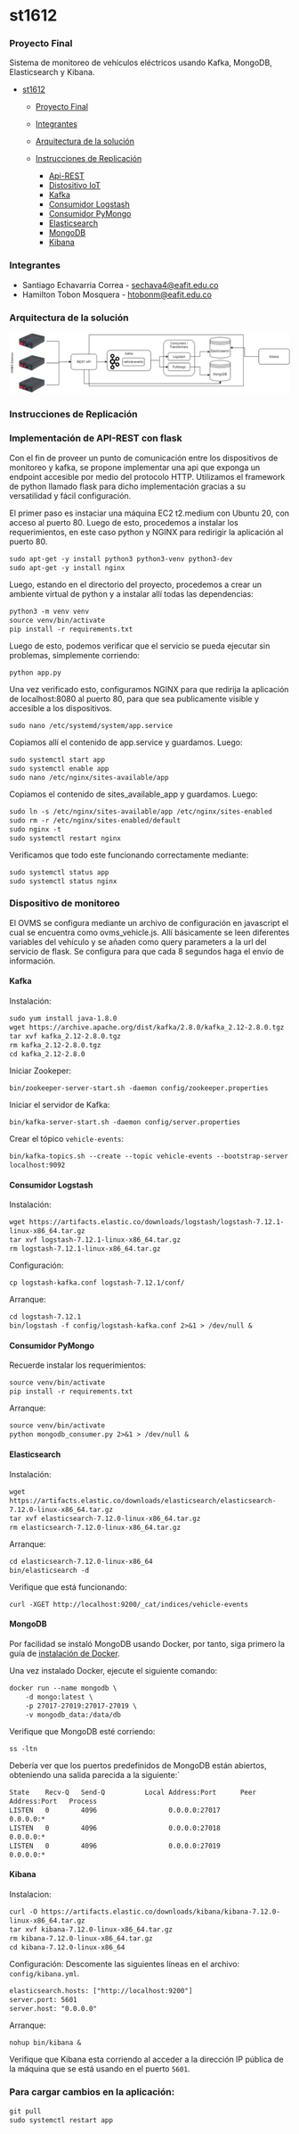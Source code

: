 # st1612
### Proyecto Final
Sistema de monitoreo de vehículos eléctricos usando Kafka, MongoDB, Elasticsearch y Kibana.

<!-- TOC -->

- [st1612](#st1612)
    - [Proyecto Final](#proyecto-final)
    - [Integrantes](#integrantes)
    - [Arquitectura de la solución](#arquitectura-de-la-solución)
    - [Instrucciones de Replicación](#instrucciones-de-replicación)
        
        - [Api-REST](#implementación-de-api-rest-con-flask)
        - [Distositivo IoT](#dispositivo-de-monitoreo)
        - [Kafka](#kafka)
        - [Consumidor Logstash](#consumidor-logstash)
        - [Consumidor PyMongo](#consumidor-pymongo)
        - [Elasticsearch](#elasticsearch)
        - [MongoDB](#mongodb)
        - [Kibana](#kibana)

<!-- /TOC -->

### Integrantes

* Santiago Echavarria Correa - sechava4@eafit.edu.co
* Hamilton Tobon Mosquera - htobonm@eafit.edu.co

### Arquitectura de la solución

![Arquitectura de la solución](./arquitectura.png)

### Instrucciones de Replicación

### Implementación de API-REST con flask
Con el fin de proveer un punto de comunicación entre los
dispositivos de monitoreo y kafka, se propone implementar una 
api que exponga un endpoint accesible por medio del protocolo HTTP. 
Utilizamos el framework de python llamado flask para dicho implementación gracias 
a su versatilidad y fácil configuración.

El primer paso es instaciar una máquina EC2 t2.medium con Ubuntu 20, con acceso al puerto 80. Luego de esto,
procedemos a instalar los requerimientos, en este caso python y NGINX para redirigir
la aplicación al puerto 80.
```
sudo apt-get -y install python3 python3-venv python3-dev
sudo apt-get -y install nginx
```

Luego, estando en el directorio del proyecto, procedemos a crear un ambiente virtual
de python y a instalar allí todas las dependencias:
```
python3 -m venv venv
source venv/bin/activate
pip install -r requirements.txt
```
Luego de esto, podemos verificar que el servicio se pueda ejecutar sin problemas,
simplemente corriendo:
```
python app.py
```
Una vez verificado esto, configuramos NGINX para que redirija la aplicación de
localhost:8080 al puerto 80, para que sea publicamente visible y accesible 
a los dispositivos.
```
sudo nano /etc/systemd/system/app.service
```
Copiamos allí el contenido de app.service y guardamos. Luego:
```
sudo systemctl start app
sudo systemctl enable app
sudo nano /etc/nginx/sites-available/app
```
Copiamos el contenido de sites_available_app y guardamos. Luego:
```
sudo ln -s /etc/nginx/sites-available/app /etc/nginx/sites-enabled
sudo rm -r /etc/nginx/sites-enabled/default
sudo nginx -t
sudo systemctl restart nginx
```
Verificamos que todo este funcionando correctamente mediante:
```
sudo systemctl status app
sudo systemctl status nginx
```

### Dispositivo de monitoreo
El OVMS se configura mediante un archivo de configuración en javascript el cual 
se encuentra como ovms_vehicle.js. Allí básicamente se leen diferentes variables
del vehículo y se añaden como query parameters a la url del servicio de flask. 
Se configura para que cada 8 segundos haga el envío de información.


#### Kafka
Instalación:

    sudo yum install java-1.8.0
    wget https://archive.apache.org/dist/kafka/2.8.0/kafka_2.12-2.8.0.tgz
    tar xvf kafka_2.12-2.8.0.tgz
    rm kafka_2.12-2.8.0.tgz
    cd kafka_2.12-2.8.0

Iniciar Zookeper:

    bin/zookeeper-server-start.sh -daemon config/zookeeper.properties

Iniciar el servidor de Kafka:

    bin/kafka-server-start.sh -daemon config/server.properties

Crear el tópico `vehicle-events`:

    bin/kafka-topics.sh --create --topic vehicle-events --bootstrap-server localhost:9092

#### Consumidor Logstash
Instalación:

    wget https://artifacts.elastic.co/downloads/logstash/logstash-7.12.1-linux-x86_64.tar.gz
    tar xvf logstash-7.12.1-linux-x86_64.tar.gz
    rm logstash-7.12.1-linux-x86_64.tar.gz

Configuración:

    cp logstash-kafka.conf logstash-7.12.1/conf/

Arranque:

    cd logstash-7.12.1
    bin/logstash -f config/logstash-kafka.conf 2>&1 > /dev/null &

#### Consumidor PyMongo
Recuerde instalar los requerimientos:

    source venv/bin/activate
    pip install -r requirements.txt

Arranque:

    source venv/bin/activate
    python mongodb_consumer.py 2>&1 > /dev/null &

#### Elasticsearch
Instalación:

    wget https://artifacts.elastic.co/downloads/elasticsearch/elasticsearch-7.12.0-linux-x86_64.tar.gz
    tar xvf elasticsearch-7.12.0-linux-x86_64.tar.gz
    rm elasticsearch-7.12.0-linux-x86_64.tar.gz

Arranque:

    cd elasticsearch-7.12.0-linux-x86_64
    bin/elasticsearch -d

Verifique que está funcionando:

    curl -XGET http://localhost:9200/_cat/indices/vehicle-events

#### MongoDB
Por facilidad se instaló MongoDB usando Docker, por tanto, siga primero la guía de
[instalación de Docker](https://docs.docker.com/engine/install/ubuntu/).

Una vez instalado Docker, ejecute el siguiente comando:

    docker run --name mongodb \
        -d mongo:latest \
        -p 27017-27019:27017-27019 \
        -v mongodb_data:/data/db

Verifique que MongoDB esté corriendo:

    ss -ltn

Debería ver que los puertos predefinidos de MongoDB están abiertos, obteniendo una salida
parecida a la siguiente:`

    State    Recv-Q   Send-Q          Local Address:Port      Peer Address:Port   Process
    LISTEN   0        4096                  0.0.0.0:27017          0.0.0.0:*
    LISTEN   0        4096                  0.0.0.0:27018          0.0.0.0:*
    LISTEN   0        4096                  0.0.0.0:27019          0.0.0.0:*


#### Kibana
Instalacion:

    curl -O https://artifacts.elastic.co/downloads/kibana/kibana-7.12.0-linux-x86_64.tar.gz
    tar xvf kibana-7.12.0-linux-x86_64.tar.gz
    rm kibana-7.12.0-linux-x86_64.tar.gz
    cd kibana-7.12.0-linux-x86_64

Configuración: Descomente las siguientes líneas en el archivo: `config/kibana.yml`.

    elasticsearch.hosts: ["http://localhost:9200"]
    server.port: 5601
    server.host: "0.0.0.0"

Arranque:

    nohup bin/kibana &

Verifique que Kibana esta corriendo al acceder a la dirección IP pública de la máquina que se
está usando en el puerto `5601`.

### Para cargar cambios en la aplicación:
```
git pull
sudo systemctl restart app
```
